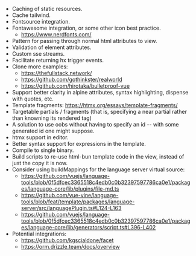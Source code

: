 - Caching of static resources.
- Cache tailwind.
- Fontsource integration.
- Fontawesome integration, or some other icon best practice.
  - https://www.nerdfonts.com/
- Pattern for passing through normal html attributes to view.
- Validation of element attributes.
- Custom sse streams.
- Facilitate returning hx trigger events.
- Clone more examples:
  - https://thefullstack.network/
  - https://github.com/gothinkster/realworld
  - https://github.com/hirotaka/bulletproof-vue
- Support better clarity in alpine attributes, syntax highlighting, dispense with quotes, etc.
- Template fragments: https://htmx.org/essays/template-fragments/
- Targetable partials / fragments (that is, specifying a near partial rather than knowning its rendered tag)
- A solution to use oobs without having to specify an id -- with some generated id one might suppose.
- htmx support in editor.
- Better syntax support for expressions in the template.
- Compile to single binary.
- Build scripts to re-use html-bun template code in the view, instead of just the copy it is now.
- Consider using buildMappings for the language server virtual source:
  - https://github.com/vuejs/language-tools/blob/0f5dfcec3365518c4edb0c0b32397597786ca0e1/packages/language-core/lib/plugins/file-md.ts
  - https://github.com/vue-vine/language-tools/blob/feat/template/packages/language-server/src/languagePlugin.ts#L124-L163
  - https://github.com/vuejs/language-tools/blob/0f5dfcec3365518c4edb0c0b32397597786ca0e1/packages/language-core/lib/generators/script.ts#L396-L402
- Potential integrations:
  - https://github.com/kgscialdone/facet
  - https://orm.drizzle.team/docs/overview
